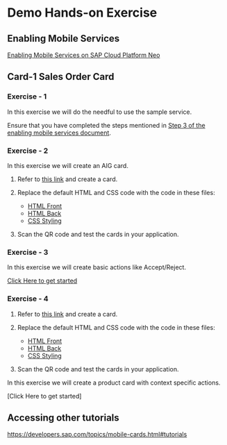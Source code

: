 # Demo Hands-on Exercise

## Enabling Mobile Services
[Enabling Mobile Services on SAP Cloud Platform Neo](https://developers.sap.com/tutorials/cp-mobile-cards-setup.html)

## Card-1 Sales Order Card

### Exercise - 1
In this exercise we will do the needful to use the sample service.

Ensure that you have completed the steps mentioned in [Step 3 of the enabling mobile services document](https://developers.sap.com/tutorials/cp-mobile-cards-setup.html#7b81b8bf-38d6-4dd7-90d8-5bde81c0f7d).

### Exercise - 2

In this exercise we will create an AIG card.
1. Refer to [this link](https://developers.sap.com/tutorials/cp-mobile-cards-automatic-instance-generation.html) and create a card.

2. Replace the default HTML and CSS code with the code in these files:
   * [HTML Front](/ex2-files/card-front.html)
   * [HTML Back](/ex2-files/card-back.html)
   * [CSS Styling](/ex2-files/style.css)

3. Scan the QR code and test the cards in your application.

### Exercise - 3

In this exercise we will create basic actions like Accept/Reject.

[Click Here to get started](https://developers.sap.com/tutorials/cp-mobile-cards-action.html)

### Exercise - 4

1. Refer to [this link](https://developers.sap.com/tutorials/cp-mobile-cards-content-actions.html) and create a card.

2. Replace the default HTML and CSS code with the code in these files:
   * [HTML Front](/ex4-files/card-front.html)
   * [HTML Back](/ex4-files/card-back.html)
   * [CSS Styling](/ex4-files/style.css)

3. Scan the QR code and test the cards in your application.

In this exercise we will create a product card with context specific actions.

[Click Here to get started]

## Accessing other tutorials
https://developers.sap.com/topics/mobile-cards.html#tutorials